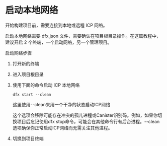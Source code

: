 # 启动本地网络

开始构建项目前，需要连接到本地或远程 ICP 网络。

启动本地网络需要 dfx.json 文件，需要确认在项目根目录操作。在这篇教程中，建议开启 2 个终端，一个启动网络，另一个管理项目。

启动网络步骤

1. 打开新的终端
2. 进入项目根目录
3. 使用下面的命令启动 ICP 本地网络

   ```text
   dfx start --clean
   ```

   这里使用--clean来用一个干净的状态启动ICP网络

   这个选项会移除可能存在冲突的孤儿进程或Canister识别码。例如，如果你切换项目后忘记使用dfx stop命令，可能会在其他命令行有后台进程。--clean选项确保你正常启动ICP网络而无需关注其他进程。

4. 切换到项目终端

